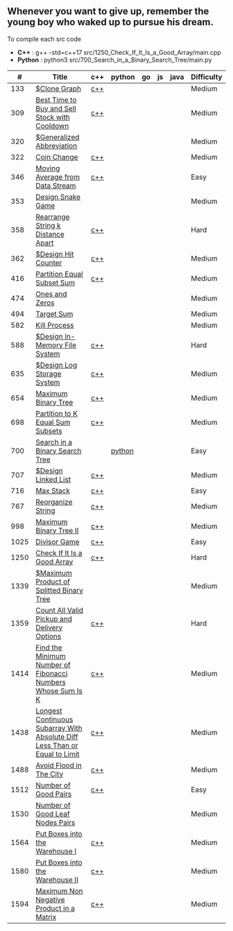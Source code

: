 ## Whenever you want to give up, remember the young boy who waked up to pursue his dream.

To compile each src code

- **C++** : g++ -std=c++17 src/1250_Check_If_It_Is_a_Good_Array/main.cpp
- **Python** : python3  src/700_Search_in_a_Binary_Search_Tree/main.py




| # | Title | c++ | python | go | js | java | Difficulty |
|---| ----- | ---------- | ---------- | ---------- | ---------- | ---------- | ---------- |
| 133 | [$Clone Graph](https://leetcode.com/problems/clone-graph/) | [c++](./src/133_Clone_Graph/main.cpp) |  |  |  |  | Medium |
| 309 | [Best Time to Buy and Sell Stock with Cooldown](https://leetcode.com/problems/best-time-to-buy-and-sell-stock-with-cooldown/) | [c++](./src/309_Best_Time_to_Buy_and_Sell_Stock_with_Cooldown/main.cpp) | | | | | Medium |
| 320 | [$Generalized Abbreviation](https://leetcode.com/problems/generalized-abbreviation/) |  |  |  |  |  | Medium |
| 322 | [Coin Change](https://leetcode.com/problems/coin-change/) | [c++](./src/322_Coin_Change/main.cpp) | | | | | Medium |
| 346 | [Moving Average from Data Stream](https://leetcode.com/problems/moving-average-from-data-stream/) | [c++](.src/346_Moving_Average_from_Data_Stream/main.cpp) |  |  |  |  | Easy |
| 353 | [Design Snake Game](https://leetcode.com/problems/design-snake-game/) |  |  |  |  |  | Medium |
| 358 | [Rearrange String k Distance Apart](https://leetcode.com/problems/rearrange-string-k-distance-apart/) | [c++](./src/358_Rearrange_String_k_Distance_Apart/main.cpp) | | | | | Hard |
| 362 | [$Design Hit Counter](https://leetcode.com/problems/design-hit-counter/) | [c++](./src/362_Design_Hit_Counter/main.cpp) |  |  |  |  | Medium |
| 416 | [Partition Equal Subset Sum](https://leetcode.com/problems/partition-equal-subset-sum/description/) | [c++](./src/416_Partition_Equal_Subset_Sum/main.cpp) | | | | | Medium |
| 474 | [Ones and Zeros](https://leetcode.com/problems/ones-and-zeroes/) |  | | | | | Medium |
| 494 | [Target Sum](https://leetcode.com/problems/target-sum/) |  | | | | | Medium |
| 582 | [Kill Process](https://leetcode.com/problems/kill-process/) |  | | | | | Medium |
| 588 | [$Design In-Memory File System](https://leetcode.com/problems/design-in-memory-file-system/) | [c++](./src/588_Design_In_Memory_File_System/main.cpp) |  |  |  |  | Hard |
|635|[$Design Log Storage System](https://leetcode.com/problems/design-log-storage-system/)|[c++](./src/635_Design_Log_Storage_System/main.cp)| | | | |Medium|
|654|[Maximum Binary Tree](https://leetcode.com/problems/maximum-binary-tree/)|[c++](./src/654_Maximum_Binary_Tree/main.cpp)| | | | |Medium|
|698|[Partition to K Equal Sum Subsets](https://leetcode.com/problems/partition-to-k-equal-sum-subsets/submissions/)|[c++](./src/698_Partition_to_K_Equal_Sum_Subsets/main.cpp)| | | | |Medium|
| 700 | [Search in a Binary Search Tree](https://leetcode.com/problems/search-in-a-binary-search-tree/) |  | [python](./src/700_Search_in_a_Binary_Search_Tree/main.py) |  |  |  | Easy |
| 707 | [$Design Linked List](https://leetcode.com/problems/design-linked-list/) | [c++](./src/707_Design_Linked_List/main.cpp) |  |  |  |  | Medium |
| 716 | [Max Stack](https://leetcode.com/problems/max-stack/) | [c++](./src/716_Max_Stack/main.cpp) |  |  |  |  | Easy |
| 767 | [Reorganize String](https://leetcode.com/problems/reorganize-string/) | [c++](./src/767_Reorganize_String/main.cpp) | | | | | Medium |
| 998 | [Maximum Binary Tree II](https://leetcode.com/problems/maximum-binary-tree-ii/) | [c++](./src/998_Maximum_Binary_Tree_II/main.cp) | | | | | Medium |
| 1025 | [Divisor Game](https://leetcode.com/problems/divisor-game/) | [c++](./src/1025_Divisor_Game/main.cpp) |  |  |  |  | Easy |
|1250|[Check If It Is a Good Array](https://leetcode.com/problems/check-if-it-is-a-good-array/)|[c++](./src/1250_Check_If_It_Is_a_Good_Array/main.cpp)| | | | |Hard|
|1339|[$Maximum Product of Splitted Binary Tree](https://leetcode.com/problems/maximum-product-of-splitted-binary-tree/)|| | | | |Medium|
|1359|[Count All Valid Pickup and Delivery Options](https://leetcode.com/problems/count-all-valid-pickup-and-delivery-options/)|[c++](./src/1359_Count_All_Valid_Pickup_and_Delivery_Options/main.cpp)| | | | |Hard|
|1414|[Find the Minimum Number of Fibonacci Numbers Whose Sum Is K](https://leetcode.com/problems/find-the-minimum-number-of-fibonacci-numbers-whose-sum-is-k/)|[c++](./src/1414_Find_the_Minimum_Number_of_Fibonacci_Numbers_Whose_Sum_Is_K/main.cpp)| | | | |Medium|
|1438|[Longest Continuous Subarray With Absolute Diff Less Than or Equal to Limit](https://leetcode.com/problems/longest-continuous-subarray-with-absolute-diff-less-than-or-equal-to-limit/)|[c++](./src/1438_Longest_Continuous_Subarray_With_Absolute_Diff_Less_Than_or_Equal_to_Limit/main.cpp)| | | | |Medium|
|1488|[Avoid Flood in The City](https://leetcode.com/problems/avoid-flood-in-the-city/)|[c++](./src/1488_Avoid_Flood_in_The_City/main.cpp)| | | | |Medium|
|1512|[Number of Good Pairs](https://leetcode.com/problems/number-of-good-pairs/)|[c++](./src/1512_Number_of_Good_Pairs/main.cpp)| | | | |Easy|
|1530|[Number of Good Leaf Nodes Pairs](https://leetcode.com/problems/number-of-good-leaf-nodes-pairs/)|| | | | |Medium|
|1564|[Put Boxes into the Warehouse I](https://leetcode.com/problems/put-boxes-into-the-warehouse-i/)|[c++](./src/1564_Put_Boxes_Into_the_Warehouse_I/main.cpp)| | | | |Medium|
|1580|[Put Boxes into the Warehouse II](https://leetcode.com/problems/put-boxes-into-the-warehouse-ii/)|[c++](./src/1580_Put_Boxes_into_the_Warehouse_II/main.cpp)| | | | |Medium|
|1594|[Maximum Non Negative Product in a Matrix](https://leetcode.com/problems/maximum-non-negative-product-in-a-matrix/)|[c++](./src/1594_Maximum_Non_Negative_Product_in_a_Matrix/main.cpp)| | | | |Medium|

